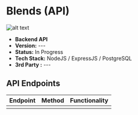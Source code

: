 # Blends (API)

![alt text](https://i.ibb.co/YcgJCrq/Logo.png "Blends Logo")
- <b>Backend API</b>
- <b>Version:</b> ---
- <b>Status:</b> In Progress
- <b>Tech Stack:</b> NodeJS / ExpressJS / PostgreSQL
- <b>3rd Party :</b> ---
## API Endpoints
| Endpoint      | Method        | Functionality     |
| ------------- |:-------------:| :---------------- |
|               |               |                   |
